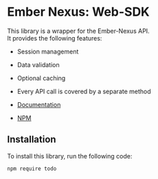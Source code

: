 # Ember Nexus: Web-SDK

This library is a wrapper for the Ember-Nexus API.  
It provides the following features:

- Session management
- Data validation
- Optional caching
- Every API call is covered by a separate method

- [Documentation](https://ember-nexus.github.io/web-sdk)
- [NPM](/#todo)

## Installation

To install this library, run the following code:

```bash
npm require todo
```

